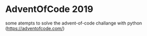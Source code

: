 # AdventOfCode 2019
some atempts to solve the advent-of-code  challange with python (https://adventofcode.com/)
